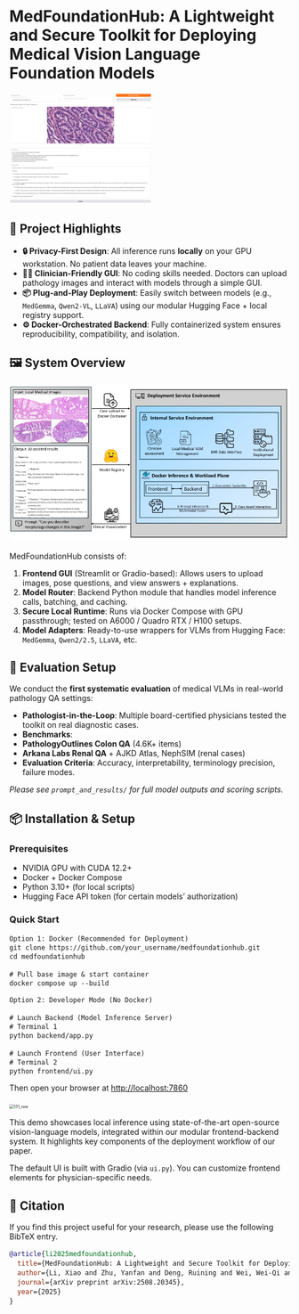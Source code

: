 # MedFoundationHub: A Lightweight and Secure Toolkit for Deploying Medical Vision Language Foundation Models

<img src="prompt_and_results/UI1.jpg" alt="UI1" style="zoom: 25%;" />



## 🚀 Project Highlights

- **🔒 Privacy-First Design**: All inference runs **locally** on your GPU workstation. No patient data leaves your machine.
- **🧑‍⚕️ Clinician-Friendly GUI**: No coding skills needed. Doctors can upload pathology images and interact with models through a simple GUI.
- **📦 Plug-and-Play Deployment**: Easily switch between models (e.g., `MedGemma`, `Qwen2-VL`, `LLaVA`) using our modular Hugging Face + local registry support.
- **⚙️ Docker-Orchestrated Backend**: Fully containerized system ensures reproducibility, compatibility, and isolation.



## 🖼️ System Overview

![img.png](prompt_and_results/x1.png)

MedFoundationHub consists of:

1. **Frontend GUI** (Streamlit or Gradio-based): Allows users to upload images, pose questions, and view answers + explanations.
2. **Model Router**: Backend Python module that handles model inference calls, batching, and caching.
3. **Secure Local Runtime**: Runs via Docker Compose with GPU passthrough; tested on A6000 / Quadro RTX / H100 setups.
4. **Model Adapters**: Ready-to-use wrappers for VLMs from Hugging Face: `MedGemma`, `Qwen2/2.5`, `LLaVA`, etc.



## 🧪 Evaluation Setup

We conduct the **first systematic evaluation** of medical VLMs in real-world pathology QA settings:

- **Pathologist-in-the-Loop**: Multiple board-certified physicians tested the toolkit on real diagnostic cases.
-  **Benchmarks**:
  - **PathologyOutlines Colon QA** (4.6K+ items)
  - **Arkana Labs Renal QA** + AJKD Atlas, NephSIM (renal cases)
- **Evaluation Criteria**: Accuracy, interpretability, terminology precision, failure modes.

 *Please see `prompt_and_results/` for full model outputs and scoring scripts.*



## 📦 Installation & Setup

### Prerequisites

- NVIDIA GPU with CUDA 12.2+
- Docker + Docker Compose
- Python 3.10+ (for local scripts)
- Hugging Face API token (for certain models’ authorization)

### Quick Start

```
Option 1: Docker (Recommended for Deployment)
git clone https://github.com/your_username/medfoundationhub.git
cd medfoundationhub

# Pull base image & start container
docker compose up --build
```

```
Option 2: Developer Mode (No Docker)

# Launch Backend (Model Inference Server)
# Terminal 1
python backend/app.py

# Launch Frontend (User Interface)
# Terminal 2
python frontend/ui.py
```

Then open your browser at [http://localhost:7860](http://localhost:7860/)

<img src="prompt_and_results/131_raw.gif" alt="131_raw" style="zoom:50%;" />



This demo showcases local inference using state-of-the-art open-source vision-language models, integrated within our modular frontend-backend system. It highlights key components of the deployment workflow of our paper.

The default UI is built with Gradio (via `ui.py`). You can customize frontend elements for physician-specific needs.



## 🙋 Citation

If you find this project useful for your research, please use the following BibTeX entry.

```bibtex
@article{li2025medfoundationhub,
  title={MedFoundationHub: A Lightweight and Secure Toolkit for Deploying Medical Vision Language Foundation Models},
  author={Li, Xiao and Zhu, Yanfan and Deng, Ruining and Wei, Wei-Qi and Wang, Yu and Zhao, Shilin and Wang, Yaohong and Yang, Haichun and Huo, Yuankai},
  journal={arXiv preprint arXiv:2508.20345},
  year={2025}
}
```